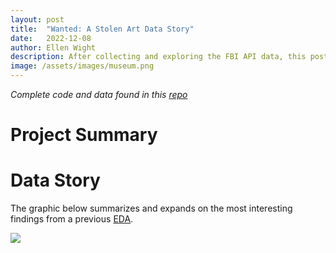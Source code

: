 ```yaml
---
layout: post
title:  "Wanted: A Stolen Art Data Story"
date:   2022-12-08
author: Ellen Wight
description: After collecting and exploring the FBI API data, this post presents a graphic of primary findings
image: /assets/images/museum.png
---
```

_Complete code and data found in this [repo](https://github.com/emwight/artscraper)_

# Project Summary


# Data Story
The graphic below summarizes and expands on the most interesting findings from a previous [EDA](https://emwight.github.io/stat386-projects/2022/11/18/a-museum-walk-through-stolen-art-data.html). 

<img src="https://github.com/emwight/stat386-projects/raw/main/assets/images/Stat 386 data story.png"/>

